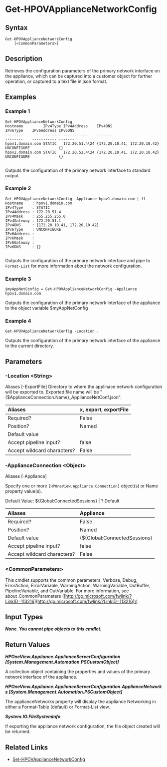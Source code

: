 ﻿---
description: 
---

# Get-HPOVApplianceNetworkConfig

## Syntax

```text
Get-HPOVApplianceNetworkConfig
    [<CommonParameters>]
```

## Description

Retrieves the configuration parameters of the primary network interface on the appliance, which can be captured into a customer object for further operation, or captured to a text file in json format.
## Examples

###  Example 1 

```text
Get-HPOVApplianceNetworkConfig
Hostname         IPv4Type IPv4Address    IPv4DNS                      IPv6Type    IPv6Address IPv6DNS
--------         -------- -----------    -------                      --------    ----------- -------
hpov1.domain.com STATIC   172.20.51.4\24 {172.20.10.41, 172.20.10.42} UNCONFIGURE             {}
hpov2.domain.com STATIC   172.20.52.4\24 {172.20.10.41, 172.20.10.42} UNCONFIGURE             {}


```

Outputs the configuration of the primary network interface to standard output.

###  Example 2 

```text
Get-HPOVApplianceNetworkConfig -Appliance hpov1.domain.com | fl
Hostname    : hpov1.domain.com 
IPv4Type    : STATIC
IPv4Address : 172.20.51.4
IPv4Mask    : 255.255.255.0
IPv4Gateway : 172.20.51.1
IPv4DNS     : {172.20.10.41, 172.20.10.42}
IPv6Type    : UNCONFIGURE
IPv6Address :
IPv6Mask    :
IPv6Gateway :
IPv6DNS     : {}


```

Outputs the configuration of the primary network interface and pipe to `Format-List` for more information about the network configuration.

###  Example 3 

```text
$myAppNetConfig = Get-HPOVApplianceNetworkConfig -Appliance hpov1.domain.com

```

Outputs the configuration of the primary network interface of the appliance to the object variable $myAppNetConfig

###  Example 4 

```text
Get-HPOVApplianceNetworkConfig -Location .

```

Outputs the configuration of the primary network interface of the appliance to the current directory.

## Parameters

### -Location &lt;String&gt;

Aliases [-ExportFile]
Directory to where the applinace network configuration will be exported to.
Exported file name will be "{$ApplianceConnection.Name}_ApplianceNetConf.json".

| Aliases | x, export, exportFile |
| :--- | :--- |
| Required? | False |
| Position? | Named |
| Default value |  |
| Accept pipeline input? | false |
| Accept wildcard characters? | False |

### -ApplianceConnection &lt;Object&gt;

Aliases [-Appliance]

Specify one or more `[HPOneView.Appliance.Connection]` object(s) or Name property value(s).

Default Value: ${Global:ConnectedSessions} | ? Default

| Aliases | Appliance |
| :--- | :--- |
| Required? | False |
| Position? | Named |
| Default value | (${Global:ConnectedSessions} | ? Default) |
| Accept pipeline input? | false |
| Accept wildcard characters? | False |

### &lt;CommonParameters&gt;

This cmdlet supports the common parameters: Verbose, Debug, ErrorAction, ErrorVariable, WarningAction, WarningVariable, OutBuffer, PipelineVariable, and OutVariable. For more information, see about\_CommonParameters \([http://go.microsoft.com/fwlink/?LinkID=113216](http://go.microsoft.com/fwlink/?LinkID=113216)\)

## Input Types

_**None.  You cannot pipe objects to this cmdlet.**_



## Return Values

_**HPOneView.Appliance.ApplianceServerConfiguration [System.Management.Automation.PSCustomObject]**_

A collection object containing the properties and values of the primary network interface of the appliance.


_**HPOneView.Appliance.ApplianceServerConfiguration.ApplianceNetworks [System.Management.Automation.PSCustomObject]**_

The applianceNetworks property will display the appliance Networking in either a Format-Table (default) or Format-List view.


_**System.IO.FileSystemInfo**_

If exporting the appliance network configuration, the file object created will be returned.


## Related Links

* [Set-HPOVApplianceNetworkConfig](set-hpovappliancenetworkconfig.md)
